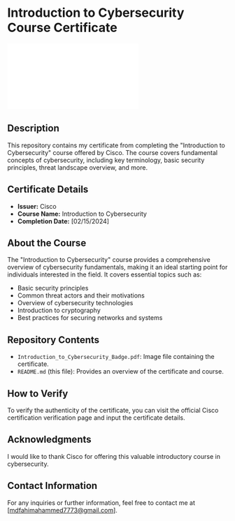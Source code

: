 # Introduction to Cybersecurity Course Certificate

![Certificate](Introduction_to_Cybersecurity_Badge.pdf)

## Description
This repository contains my certificate from completing the "Introduction to Cybersecurity" course offered by Cisco. The course covers fundamental concepts of cybersecurity, including key terminology, basic security principles, threat landscape overview, and more.

## Certificate Details
- **Issuer:** Cisco
- **Course Name:** Introduction to Cybersecurity
- **Completion Date:** [02/15/2024]

## About the Course
The "Introduction to Cybersecurity" course provides a comprehensive overview of cybersecurity fundamentals, making it an ideal starting point for individuals interested in the field. It covers essential topics such as:

- Basic security principles
- Common threat actors and their motivations
- Overview of cybersecurity technologies
- Introduction to cryptography
- Best practices for securing networks and systems

## Repository Contents
- `Introduction_to_Cybersecurity_Badge.pdf`: Image file containing the certificate.
- `README.md` (this file): Provides an overview of the certificate and course.

## How to Verify
To verify the authenticity of the certificate, you can visit the official Cisco certification verification page and input the certificate details.

## Acknowledgments
I would like to thank Cisco for offering this valuable introductory course in cybersecurity.

## Contact Information
For any inquiries or further information, feel free to contact me at [mdfahimahammed7773@gmail.com].
